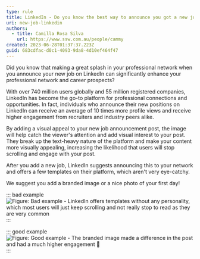 ```yaml
---
type: rule
title: LinkedIn - Do you know the best way to announce you got a new job?
uri: new-job-linkedin
authors:
  - title: Camilla Rosa Silva
    url: https://www.ssw.com.au/people/cammy
created: 2023-06-28T01:37:37.223Z
guid: 683cdfac-d0c1-4093-9da8-4d10ef464f47
---
```

Did you know that making a great splash in your professional network when you announce your new job on LinkedIn can significantly enhance your professional network and career prospects? 

With over 740 million users globally and 55 million registered companies, LinkedIn has become the go-to platform for professional connections and opportunities. In fact, individuals who announce their new positions on LinkedIn can receive an average of 10 times more profile views and receive higher engagement from recruiters and industry peers alike. 

<!--endintro-->

By adding a visual appeal to your new job announcement post, the image will help catch the viewer's attention and add visual interest to your post. They break up the text-heavy nature of the platform and make your content more visually appealing, increasing the likelihood that users will stop scrolling and engage with your post.

After you add a new job, LinkedIn suggests announcing this to your network and offers a few templates on their platform, which aren't very eye-catchy.

We suggest you add a branded image or a nice photo of your first day! 

::: bad example
![Figure: Bad example - LinkedIn offers templates without any personality, which most users will just keep scrolling and not really stop to read as they are very common ](microsoftteams-image-9-.png)
:::

::: good example
![Figure: Good example - The branded image made a difference in the post and had a much higher engagement 🚀](microsoftteams-image-10-.png "")
:::